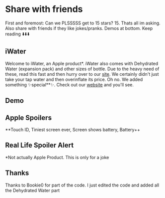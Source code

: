 # Share with friends
First and foremost: Can we PLSSSSS get to 15 stars? 15. Thats all im asking. Also share with friends if they like jokes/pranks.
Demos at bottom. Keep reading ⬇️⬇️⬇️

## iWater

Welcome to iWater, an Apple product*. iWater also comes with Dehydrated Water (expansion pack) and other sizes of bottle. Due to the heavy need of these, read this fast and then hurry over to our [site](https://external.ink/?to=https://bit.ly/dehydratedwater). We certainly didn't just take your tap water and then overinflate its price. Oh no. We added something ✨special**✨. Check out our [website](https://external.ink/?to=https://bit.ly/dehydratedwater) and you'll see.

## Demo



## Apple Spoilers
**Touch ID, Tiniest screen ever, Screen shows battery, Battery++

## Real Life Spoiler Alert
*Not actually Apple Product. This is only for a joke

## Thanks
Thanks to Bookie0 for part of the code. I just edited the code and added all the Dehydrated Water part
